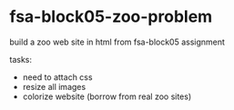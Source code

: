 # fsa-block05-zoo-problem
build a zoo web site in html from fsa-block05 assignment

tasks:
- need to attach css
- resize all images
- colorize website (borrow from real zoo sites)